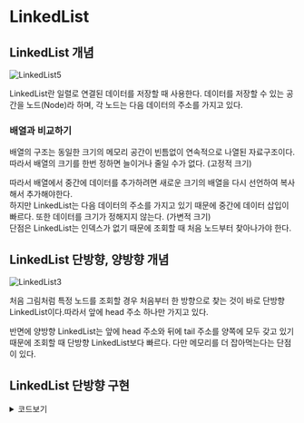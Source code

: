# LinkedList

## LinkedList 개념

![LinkedList5](https://user-images.githubusercontent.com/55525868/221391857-36c6049b-b1c0-4874-800c-d62edc03c409.png)

LinkedList란 일렬로 연결된 데이터를 저장할 때 사용한다. 데이터를 저장할 수 있는 공간을 노드(Node)라 하며, 각 노드는 다음 데이터의 주소를 가지고 있다.

###  배열과 비교하기
배열의 구조는 동일한 크기의 메모리 공간이 빈틈없이 연속적으로 나열된 자료구조이다. 따라서 배열의 크기를 한번 정하면 늘이거나 줄일 수가 없다. (고정적 크기)

따라서 배열에서 중간에 데이터를 추가하려면 새로운 크기의 배열을 다시 선언하여 복사해서 추가해야한다.  
하지만 LinkedList는 다음 데이터의 주소를 가지고 있기 때문에 중간에 데이터 삽입이 빠르다. 또한 데이터를 크기가 정해지지 않는다. (가변적 크기)  
단점은 LinkedList는 인덱스가 없기 때문에 조회할 때 처음 노드부터 찾아나가야 한다.

## LinkedList 단방향, 양방향  개념

![LinkedList3](https://user-images.githubusercontent.com/55525868/221391862-7690bc0d-a776-4f23-8958-7b7085e3152e.png)

처음 그림처럼 특정 노드를 조회할 경우 처음부터 한 방향으로 찾는 것이 바로 단방향 LinkedList이다.따라서 앞에 head 주소 하나만 가지고 있다.

반면에 양방향 LinkedList는 앞에 head 주소와 뒤에 tail 주소를 양쪽에 모두 갖고 있기 때문에 조회할 때 단방향 LinkedList보다 빠르다. 다만 메모리를 더 잡아먹는다는 단점이 있다.

## LinkedList 단방향 구현

<details>
<summary>코드보기</summary>
<div markdown="1">

```java
package com.azurealstn.algorithm.try1.linkedlist;

class LinkedList {
    Node header;

    static class Node {
        int data;
        Node next = null;
    }

    LinkedList() {
        header = new Node();
    }

    public void append(int data) {
        Node end = new Node();
        end.data = data;
        Node n = header;
        while (n.next != null) {
            n = n.next;
        }
        n.next = end;
    }

    public void remove(int data) {
        Node n = header;
        while (n.next != null) {
            if (n.next.data == data) {
                n.next = n.next.next;
            } else {
                n = n.next;
            }
        }
    }

    public void retrieve() {
        Node n = header.next;
        while (n.next != null) {
            System.out.print(n.data + " -> ");
            n = n.next;
        }
        System.out.println(n.data);
    }

}

public class SinglyLinkedList {
    public static void main(String[] args) {
        LinkedList ll = new LinkedList();
        ll.append(1);
        ll.append(2);
        ll.append(3);
        ll.append(4);
        ll.retrieve();
        ll.remove(1);
        ll.retrieve();
    }
}
```

</div>
</details>